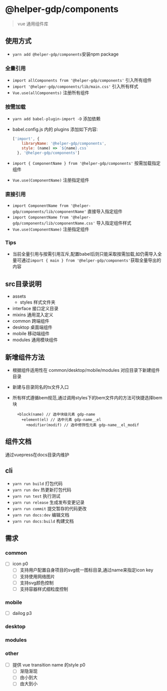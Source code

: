# @helper-gdp/components

> vue 通用组件库

## 使用方式

* `yarn add @helper-gdp/components`安装npm package

### 全量引用

* `import allComponents from '@helper-gdp/components'` 引入所有组件
* `import '@helper-gdp/components/lib/main.css'` 引入所有样式
* `Vue.use(allComponents)` 注册所有组件

### 按需加载

* `yarn add babel-plugin-import -D` 添加依赖
* babel.config.js 内的 plugins 添加如下内容:

  ```JavaScript
  ['import', {
      libraryName: '@helper-gdp/components',
      style: (name) => `${name}.css`
    }, '@helper-gdp/components']
  ```

* `import { ComponentName } from '@helper-gdp/components'` 按需加载指定组件
* `Vue.use(ComponentName)` 注册指定组件

### 直接引用

* `import ComponentName from '@helper-gdp/components/lib/componentName'` 直接导入指定组件
* `import ComponentName from '@helper-gdp/components/lib/componentName.css'` 导入指定组件样式
* `Vue.use(ComponentName)` 注册指定组件

### Tips

* 当前全量引用与按需引用互斥,配置babel后则只能采取按需加载,如仍需导入全量可通过`import { main } from '@helper-gdp/components'`获取全量导出的内容

## src目录说明

* assets
  * styles 样式文件夹
* interface 接口定义目录
* mixins 通用混入定义
* common 跨端组件
* desktop 桌面端组件
* mobile 移动端组件
* modules 通用模块组件

## 新增组件方法

* 根据组件适用性在 common/desktop/mobile/modules 对应目录下新建组件目录
* 新建与目录同名的ts文件入口
* 所有样式遵循bem规范,通过调用styles下的bem文件内的方法可快捷选择bem块

  ```stylus
    +block(name) // 选中块级元素 gdp-name
      +element(el) // 选中元素 gdp-name__el
        +modifier(modif) // 选中修饰性元素 gdp-name__el_modif
  ```

## 组件文档

通过vuepress在docs目录内维护

## cli

* `yarn run build` 打包代码
* `yarn run dev` 热更新打包代码
* `yarn run test` 执行测试
* `yarn run release` 生成发布变更记录
* `yarn run commit` 提交暂存的代码更改
* `yarn run docs:dev` 编辑文档
* `yarn run docs:build` 构建文档

## 需求

### common

* [ ] icon p0
  * [ ] 支持用户配置自身项目的svg统一图标目录,通过name来指定icon key
  * [ ] 支持使用网络图片
  * [ ] 支持svg颜色控制
  * [ ] 支持容器样式细粒度控制

### mobile

* [ ] dailog p3

### desktop

### modules

### other

* [ ] 提供 vue transition name 的style p0
  * [ ] 渐隐渐现
  * [ ] 由小到大
  * [ ] 由大到小
